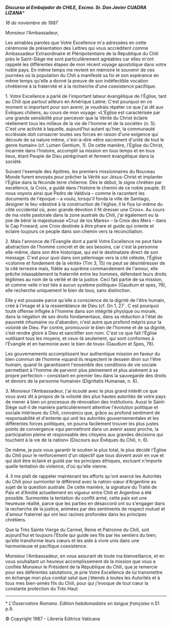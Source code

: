 ***Discurso al Embajador de CHILE,*** ***Excmo. Sr. Don Javier CUADRA LIZANA**\**

*16 de noviembre de 1987*

Monsieur l'Ambassadeur,

Les aimables paroles que Votre Excellence m'a adressées en cette cérémonie de présentation des Lettres qui vous accréditent comme Ambassadeur Extraordinaire et Plénipotentiaire de la République du Chili près le Saint-Siège me sont particulièrement agréables car elles m'ont rappelé les différentes étapes de mon récent voyage apostolique dans votre noble pays. En même temps me revient en mémoire le souvenir de ces journées où la population du Chili a manifesté sa foi et son espérance en même temps qu'elle a donné la preuve de son indéfectible vocation chrétienne à la fraternité et à la recherche d'une coexistence pacifique.

1\. Votre Excellence a parlé de l'important labeur évangélique de l'Église, tant au Chili que partout ailleurs en Amérique Latine. C'est pourquoi en ce moment si important pour son avenir, je voudrais répéter ce que j'ai dit aux Évêques chiliens, au cours de mon voyage: «L'Église est caractérisée par une grande sensibilité pour percevoir que la Vérité du Christ éclaire réellement tous les milieux de la vie de l'homme et de la société» (n. 5). C'est une activité à laquelle, aujourd'hui autant qu'hier, la communauté ecclésiale doit consacrer toutes ses forces en raison d'une exigence qui découle de sa nature même, c'est-à-dire «être sacrement d'unité de tout le genre humain» (cf. Lumen Gentium, 1). De cette manière, l'Église du Christ, incarnée dans l'histoire, accomplit sa mission en tous temps et en tous lieux, étant Peuple de Dieu pérégrinant et ferment évangélique dans la société.

Suivant l'exemple des Apôtres, les premiers missionnaires du Nouveau Monde furent envoyés pour prêcher la Vérité sur Jésus-Christ et implanter l'Église dans la féconde terre chilienne. Dès le début, le signe chrétien par excellence, la Croix, a guidé dans l'histoire le chemin de ce noble peuple. Et nous voyons ainsi que Pedro de Valdivia – comme le racontent les documents de l'époque – a voulu, lorsqu'il fonda la ville de Santiago, designer le lieu «destiné à la construction de l'église; il le fixa lui-même du côté occidental où, avec grande dévotion il fit dresser une Croix». Au cours de ma visite pastorale dans la zone australe du Chili, j'ai également eu la joie de bénir la majestueuse «Cruz de los Mares» – la Croix des Mers – dans le Cap Froward, une Croix destinée à être phare et guide qui oriente et éclaire toujours ce peuple dans son chemin vers la réconciliation.

2\. Mais l'annonce de l'Évangile dont a parlé Votre Excellence ne peut faire abstraction de l'homme concret et de ses besoins, car c'est la personne elle-même, dans son être historique, qui est le destinataire direct de son message. C'est pour quoi dans son pèlerinage vers la cité céleste, l'Église «colonne et fondement de la vérité» (Tim 3, 15) ne peut se désintéresser de la cité terrestre mais, fidèle au suprême commandement de l'amour, elle prêche inlassablement la fraternité entre les hommes, défendant leurs droits légitimes au nom de la vérité et de la justice. Ceci fait partie de sa mission, et comme «elle n'est liée à aucun système politique» (Gaudium et spes, 76), elle recherche uniquement le bien de tous, sans distinction.

Elle y est poussée parce qu'elle a conscience de la dignité de l'être humain, créé à l'image et à la ressemblance de Dieu (cf. Gn 1, 27\`. C est pourquoi toute offense infligée à l'homme dans son intégrité physique ou morale, dans la négation de ses droits fondamentaux, dans sa réduction à l'état de pauvreté inhumaine ou d'abandon, n'est autre que profond mépris pour la volonté de Dieu. Par contre, promouvoir le bien de l'homme et de sa dignité, c’est rendre gloire à Dieu et sanctifier son nom. C'est ce que fait l’Église «utilisant tous les moyens, et ceux-là seulement, qui sont conformes à l'Évangile et en harmonie avec le bien de tous» (Gaudium et Spes, 76).

Les gouvernements accomplissent leur authentique mission en faveur du bien commun de l'homme «quand ils respectent le dessein divin sur l'être humain, quand ils garantissent l'ensemble des conditions de vie sociale permettant à l'homme de parvenir plus pleinement et plus aisément à sa propre perfection – consistant en premier lieu dans la sauvegarde des droits et devoirs de la personne humaine» (Dignitatis Humanae, n. 6).

3\. Monsieur l'Ambassadeur, j'ai écouté avec le plus grand intérêt ce que vous avez dit à propos de la volonté des plus hautes autorités de votre pays de mener à bien un processus de rénovation des institutions. Aussi le Saint-Siège suit-il de manière particulièrement attentive l'évolution politique et sociale intérieure du Chili, convaincu que, grâce au profond sentiment de responsabilité et d'entente qui unit les autorités gouvernementales et les différentes forces politiques, on pourra facilement trouver les plus justes points de convergence «qui permettront dans un avenir assez proche, la participation pleine et responsable des citoyens aux grandes décisions qui touchent à la vie de la nation» (Discours aux Évêques du Chili, n. 6).

De même, je puis vous garantir le soutien le plus total, le plus décidé l'Église du Chili pour le renforcement d'un objectif que tous doivent avoir en vue et qui doit être éclairé et guidé par les principes éthiques, excluant n'importe quelle tentation de violence, d'où qu'elle vienne.

4\. Il me plaît de rappeler maintenant les efforts qu'ont exercé les Autorités du Chili pour surmonter le différend avec la nation-sœur d'Argentine au sujet de la question australe. De cette manière, la signature du Traité de Paix et d'Amitié actuellement en vigueur entre Chili et Argentine a été possible. Surmontée la tentation du conflit armé, cette paix est une heureuse réalité, parce que les parties en désaccord ont su s'engager dans la recherche de la justice, animées par des sentiments de respect mutuel et d'amour fraternel qui ont leur racines profondes dans les principes chrétiens.

Que la Très Sainte Vierge du Carmel, Reine et Patronne du Chili, soit aujourd’hui et toujours l’Etoile qui guide ses fils par les sentiers du bien; qu’elle transforme leurs cœurs et les aide à vivre unis dans une harmonieuse et pacifique coexistence.

Monsieur l'Ambassadeur, en vous assurant de toute ma bienveillance, et en vous souhaitant un heureux accomplissement de la mission que vous a confiée Monsieur le Président de la République du Chili, que je remercie pour ses déférentes salutations, je prie Votre Excellence de lui transmettre en échange mon plus cordial salut que j'étends à toutes les Autorités et à tous mes bien-aimés fils du Chili, pour qui j'invoque de tout cœur la constante protection du Très Haut.

* * *

\* *L'Osservatore Romano. Edition hebdomadaire en langue française* n.51 p.9.

© Copyright 1987 - Libreria Editrice Vaticana